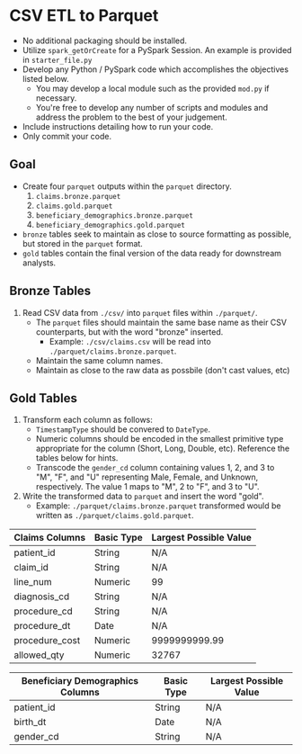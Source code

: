 # CSV ETL to Parquet

- No additional packaging should be installed.
- Utilize `spark_getOrCreate` for a PySpark Session. An example is provided in `starter_file.py`
- Develop any Python / PySpark code which accomplishes the objectives listed below.
  - You may develop a local module such as the provided `mod.py` if necessary.
  - You're free to develop any number of scripts and modules and address the problem to the best of your judgement.
- Include instructions detailing how to run your code.
- Only commit your code.

## Goal

- Create four `parquet` outputs within the `parquet` directory.
   1. `claims.bronze.parquet`
   2. `claims.gold.parquet`
   3. `beneficiary_demographics.bronze.parquet`
   4. `beneficiary_demographics.gold.parquet`
- `bronze` tables seek to maintain as close to source formatting as possible, but stored in the `parquet` format.
- `gold` tables contain the final version of the data ready for downstream analysts.

## Bronze Tables

1. Read CSV data from `./csv/` into `parquet` files within `./parquet/`.
    - The `parquet` files should maintain the same base name as their CSV counterparts, but with the word "bronze" inserted.
        - Example: `./csv/claims.csv` will be read into `./parquet/claims.bronze.parquet`.
    - Maintain the same column names.
    - Maintain as close to the raw data as possbile (don't cast values, etc)

## Gold Tables

1. Transform each column as follows:
    - `TimestampType` should be convered to `DateType`.
    - Numeric columns should be encoded in the smallest primitive type appropriate for the column (Short, Long, Double, etc). Reference the tables below for hints.
    - Transcode the `gender_cd` column containing values 1, 2, and 3 to "M", "F", and "U" representing Male, Female, and Unknown, respectively. The value 1 maps to "M", 2 to "F", and 3 to "U".
1. Write the transformed data to `parquet` and insert the word "gold".
    - Example: `./parquet/claims.bronze.parquet` transformed would be written as `./parquet/claims.gold.parquet`.


| Claims Columns | Basic Type | Largest Possible Value |
|-|-|-|
|patient_id|String|N/A|
|claim_id|String|N/A|
|line_num|Numeric|99|
|diagnosis_cd|String|N/A|
|procedure_cd|String|N/A|
|procedure_dt|Date|N/A|
|procedure_cost|Numeric|9999999999.99|
|allowed_qty|Numeric|32767|


| Beneficiary Demographics Columns | Basic Type | Largest Possible Value |
|-|-|-|
|patient_id|String|N/A|
|birth_dt|Date|N/A|
|gender_cd|String|N/A|
